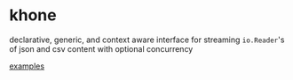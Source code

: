 # khone

declarative, generic, and context aware interface for streaming `io.Reader`'s of json and csv content with optional concurrency

[examples](./examples)

